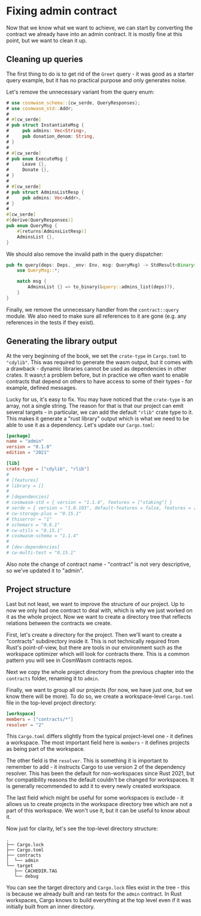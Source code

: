 # Fixing admin contract

Now that we know what we want to achieve, we can start by converting the
contract we already have into an admin contract. It is mostly
fine at this point, but we want to clean it up.

## Cleaning up queries

The first thing to do is to get rid of the `Greet` query - it was good as a
starter query example, but it has no practical purpose and only generates noise.

Let's remove the unnecessary variant from the query enum:

```rust
# use cosmwasm_schema::{cw_serde, QueryResponses};
# use cosmwasm_std::Addr;
# 
# #[cw_serde]
# pub struct InstantiateMsg {
#     pub admins: Vec<String>,
#     pub donation_denom: String,
# }
# 
# #[cw_serde]
# pub enum ExecuteMsg {
#     Leave {},
#     Donate {},
# }
# 
# #[cw_serde]
# pub struct AdminsListResp {
#     pub admins: Vec<Addr>,
# }
#
#[cw_serde]
#[derive(QueryResponses)]
pub enum QueryMsg {
    #[returns(AdminsListResp)]
    AdminsList {},
}
```

We should also remove the invalid path in the query dispatcher:

```rust
pub fn query(deps: Deps, _env: Env, msg: QueryMsg) -> StdResult<Binary> {
    use QueryMsg::*;

    match msg {
        AdminsList {} => to_binary(&query::admins_list(deps)?),
    }
}
```

Finally, we remove the unnecessary handler from the `contract::query` module.
We also need to make sure all references to it are gone (e.g. any references
in the tests if they exist).

## Generating the library output

At the very beginning of the book, we set the `crate-type` in `Cargo.toml` to
`"cdylib"`. This was required to generate the wasm output, but it comes with a
drawback - dynamic libraries cannot be used as dependencies in
other crates. It wasn;t a problem before, but in practice we often want to
enable contracts that depend on others to have access to some of their types - for example,
defined messages.

Lucky for us, it's easy to fix. You may have noticed that the `crate-type` is an array,
not a single string. The reason for that is that our project can emit several
targets - in particular, we can add the default `"rlib"` crate type to it. This 
makes it generate a "rust library" output which is what we need to be able to use it as a
dependency. Let's update our `Cargo.toml`:

```toml
[package]
name = "admin"
version = "0.1.0"
edition = "2021"

[lib]
crate-type = ["cdylib", "rlib"]
# 
# [features]
# library = []
# 
# [dependencies]
# cosmwasm-std = { version = "1.1.4", features = ["staking"] }
# serde = { version = "1.0.103", default-features = false, features = ["derive"] }
# cw-storage-plus = "0.15.1"
# thiserror = "1"
# schemars = "0.8.1"
# cw-utils = "0.15.1"
# cosmwasm-schema = "1.1.4"
# 
# [dev-dependencies]
# cw-multi-test = "0.15.1"
```

Also note the change of contract name - "contract" is not very descriptive, so
we've updated it to "admin".

## Project structure

Last but not least,  we want to improve the structure of our project. Up to now we only had
one contract to deal with, which is why we just worked on it as the whole project. Now we want to create a
directory tree that reflects relations between the contracts we create.

First, let's create a directory for the project. Then we'll want to create a "contracts"
subdirectory inside it. This is not technically required from Rust's point-of-view, but there
are tools in our environment such as the workspace optimizer which will look for contracts there. This is a common pattern you will see in CosmWasm contracts repos.

Next we copy the whole project directory from the previous chapter into the
`contracts` folder, renaming it to `admin`.

Finally, we want to group all our projects (for now, we have just one, but we know
there will be more). To do so, we create a workspace-level `Cargo.toml`
file in the top-level project directory:

```toml
[workspace]
members = ["contracts/*"]
resolver = "2"
```

This `Cargo.toml` differs slightly from the typical project-level one - it
defines a workspace. The most important field here is `members` - it
defines projects as being part of the workspace.

The other field is the `resolver`. This is something it is important to remember to add - it
instructs Cargo to use version 2 of the dependency resolver. This has been the
default for non-workspaces since Rust 2021, but for compatibility reasons
the default couldn't be changed for workspaces.  It is generally recommended to add it to
every newly created workspace.

The last field which might be useful for some workspaces is exclude - it allows us to
create projects in the workspace directory tree which are not a part of this
workspace.  We won't use it, but it can be useful to know about it.

Now just for clarity, let's see the top-level directory structure:

```none
.
├── Cargo.lock
├── Cargo.toml
├── contracts
│  └── admin
└── target
   ├── CACHEDIR.TAG
   └── debug
```

You can see the target directory and `Cargo.lock` files exist in the tree - this is
because we already built and ran tests for the `admin` contract. In Rust workspaces,
Cargo knows to build everything at the top level even if it was initially built from
an inner directory.
